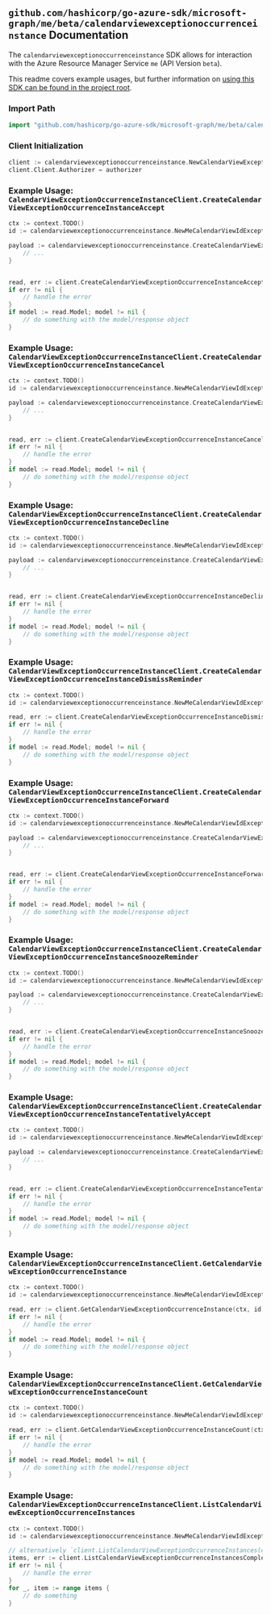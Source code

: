 
## `github.com/hashicorp/go-azure-sdk/microsoft-graph/me/beta/calendarviewexceptionoccurrenceinstance` Documentation

The `calendarviewexceptionoccurrenceinstance` SDK allows for interaction with the Azure Resource Manager Service `me` (API Version `beta`).

This readme covers example usages, but further information on [using this SDK can be found in the project root](https://github.com/hashicorp/go-azure-sdk/tree/main/docs).

### Import Path

```go
import "github.com/hashicorp/go-azure-sdk/microsoft-graph/me/beta/calendarviewexceptionoccurrenceinstance"
```


### Client Initialization

```go
client := calendarviewexceptionoccurrenceinstance.NewCalendarViewExceptionOccurrenceInstanceClientWithBaseURI("https://management.azure.com")
client.Client.Authorizer = authorizer
```


### Example Usage: `CalendarViewExceptionOccurrenceInstanceClient.CreateCalendarViewExceptionOccurrenceInstanceAccept`

```go
ctx := context.TODO()
id := calendarviewexceptionoccurrenceinstance.NewMeCalendarViewIdExceptionOccurrenceIdInstanceID("eventIdValue", "eventId1Value", "eventId2Value")

payload := calendarviewexceptionoccurrenceinstance.CreateCalendarViewExceptionOccurrenceInstanceAcceptRequest{
	// ...
}


read, err := client.CreateCalendarViewExceptionOccurrenceInstanceAccept(ctx, id, payload)
if err != nil {
	// handle the error
}
if model := read.Model; model != nil {
	// do something with the model/response object
}
```


### Example Usage: `CalendarViewExceptionOccurrenceInstanceClient.CreateCalendarViewExceptionOccurrenceInstanceCancel`

```go
ctx := context.TODO()
id := calendarviewexceptionoccurrenceinstance.NewMeCalendarViewIdExceptionOccurrenceIdInstanceID("eventIdValue", "eventId1Value", "eventId2Value")

payload := calendarviewexceptionoccurrenceinstance.CreateCalendarViewExceptionOccurrenceInstanceCancelRequest{
	// ...
}


read, err := client.CreateCalendarViewExceptionOccurrenceInstanceCancel(ctx, id, payload)
if err != nil {
	// handle the error
}
if model := read.Model; model != nil {
	// do something with the model/response object
}
```


### Example Usage: `CalendarViewExceptionOccurrenceInstanceClient.CreateCalendarViewExceptionOccurrenceInstanceDecline`

```go
ctx := context.TODO()
id := calendarviewexceptionoccurrenceinstance.NewMeCalendarViewIdExceptionOccurrenceIdInstanceID("eventIdValue", "eventId1Value", "eventId2Value")

payload := calendarviewexceptionoccurrenceinstance.CreateCalendarViewExceptionOccurrenceInstanceDeclineRequest{
	// ...
}


read, err := client.CreateCalendarViewExceptionOccurrenceInstanceDecline(ctx, id, payload)
if err != nil {
	// handle the error
}
if model := read.Model; model != nil {
	// do something with the model/response object
}
```


### Example Usage: `CalendarViewExceptionOccurrenceInstanceClient.CreateCalendarViewExceptionOccurrenceInstanceDismissReminder`

```go
ctx := context.TODO()
id := calendarviewexceptionoccurrenceinstance.NewMeCalendarViewIdExceptionOccurrenceIdInstanceID("eventIdValue", "eventId1Value", "eventId2Value")

read, err := client.CreateCalendarViewExceptionOccurrenceInstanceDismissReminder(ctx, id)
if err != nil {
	// handle the error
}
if model := read.Model; model != nil {
	// do something with the model/response object
}
```


### Example Usage: `CalendarViewExceptionOccurrenceInstanceClient.CreateCalendarViewExceptionOccurrenceInstanceForward`

```go
ctx := context.TODO()
id := calendarviewexceptionoccurrenceinstance.NewMeCalendarViewIdExceptionOccurrenceIdInstanceID("eventIdValue", "eventId1Value", "eventId2Value")

payload := calendarviewexceptionoccurrenceinstance.CreateCalendarViewExceptionOccurrenceInstanceForwardRequest{
	// ...
}


read, err := client.CreateCalendarViewExceptionOccurrenceInstanceForward(ctx, id, payload)
if err != nil {
	// handle the error
}
if model := read.Model; model != nil {
	// do something with the model/response object
}
```


### Example Usage: `CalendarViewExceptionOccurrenceInstanceClient.CreateCalendarViewExceptionOccurrenceInstanceSnoozeReminder`

```go
ctx := context.TODO()
id := calendarviewexceptionoccurrenceinstance.NewMeCalendarViewIdExceptionOccurrenceIdInstanceID("eventIdValue", "eventId1Value", "eventId2Value")

payload := calendarviewexceptionoccurrenceinstance.CreateCalendarViewExceptionOccurrenceInstanceSnoozeReminderRequest{
	// ...
}


read, err := client.CreateCalendarViewExceptionOccurrenceInstanceSnoozeReminder(ctx, id, payload)
if err != nil {
	// handle the error
}
if model := read.Model; model != nil {
	// do something with the model/response object
}
```


### Example Usage: `CalendarViewExceptionOccurrenceInstanceClient.CreateCalendarViewExceptionOccurrenceInstanceTentativelyAccept`

```go
ctx := context.TODO()
id := calendarviewexceptionoccurrenceinstance.NewMeCalendarViewIdExceptionOccurrenceIdInstanceID("eventIdValue", "eventId1Value", "eventId2Value")

payload := calendarviewexceptionoccurrenceinstance.CreateCalendarViewExceptionOccurrenceInstanceTentativelyAcceptRequest{
	// ...
}


read, err := client.CreateCalendarViewExceptionOccurrenceInstanceTentativelyAccept(ctx, id, payload)
if err != nil {
	// handle the error
}
if model := read.Model; model != nil {
	// do something with the model/response object
}
```


### Example Usage: `CalendarViewExceptionOccurrenceInstanceClient.GetCalendarViewExceptionOccurrenceInstance`

```go
ctx := context.TODO()
id := calendarviewexceptionoccurrenceinstance.NewMeCalendarViewIdExceptionOccurrenceIdInstanceID("eventIdValue", "eventId1Value", "eventId2Value")

read, err := client.GetCalendarViewExceptionOccurrenceInstance(ctx, id)
if err != nil {
	// handle the error
}
if model := read.Model; model != nil {
	// do something with the model/response object
}
```


### Example Usage: `CalendarViewExceptionOccurrenceInstanceClient.GetCalendarViewExceptionOccurrenceInstanceCount`

```go
ctx := context.TODO()
id := calendarviewexceptionoccurrenceinstance.NewMeCalendarViewIdExceptionOccurrenceID("eventIdValue", "eventId1Value")

read, err := client.GetCalendarViewExceptionOccurrenceInstanceCount(ctx, id)
if err != nil {
	// handle the error
}
if model := read.Model; model != nil {
	// do something with the model/response object
}
```


### Example Usage: `CalendarViewExceptionOccurrenceInstanceClient.ListCalendarViewExceptionOccurrenceInstances`

```go
ctx := context.TODO()
id := calendarviewexceptionoccurrenceinstance.NewMeCalendarViewIdExceptionOccurrenceID("eventIdValue", "eventId1Value")

// alternatively `client.ListCalendarViewExceptionOccurrenceInstances(ctx, id)` can be used to do batched pagination
items, err := client.ListCalendarViewExceptionOccurrenceInstancesComplete(ctx, id)
if err != nil {
	// handle the error
}
for _, item := range items {
	// do something
}
```
